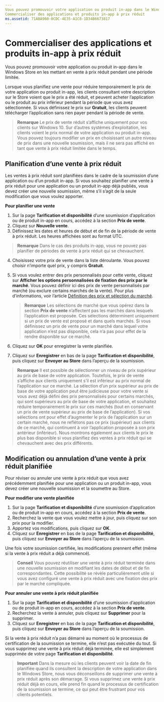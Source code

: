 ```yaml
---
Vous pouvez promouvoir votre application ou produit in-app dans le Windows Store en les mettant en vente à prix réduit pendant une période limitée.
Commercialiser des applications et produits in-app à prix réduit
ms.assetid: 71ABA960-0CDC-4E35-A1C8-1D34B6673817
---
```


# Commercialiser des applications et produits in-app à prix réduit


Vous pouvez promouvoir votre application ou produit in-app dans le Windows Store en les mettant en vente à prix réduit pendant une période limitée.

Lorsque vous planifiez une vente pour réduire temporairement le prix de votre application ou produit in-app, les clients consultant votre description sur le Store voient que le prix a été réduit, et peuvent acheter l’application ou le produit au prix inférieur pendant la période que vous avez sélectionnée. Si vous définissez le prix sur **Gratuit**, les clients peuvent télécharger l’application sans rien payer pendant la période de vente.

> **Remarque** Le prix de vente réduit s’affiche uniquement pour vos clients sur Windows 10. Sur d’autres systèmes d’exploitation, les clients voient le prix normal de votre application ou produit in-app. Vous pouvez toujours modifier un prix en choisissant un autre niveau de prix dans une nouvelle soumission, mais il ne sera pas affiché en tant que vente à prix réduit limitée dans le temps.

## Planification d’une vente à prix réduit


Les ventes à prix réduit sont planifiées dans le cadre de la soumission d’une application ou d’un produit in-app. Si vous souhaitez planifier une vente à prix réduit pour une application ou un produit in-app déjà publiés, vous devez créer une nouvelle soumission, même s’il s’agit de la seule modification que vous voulez apporter.

**Pour planifier une vente**

1.  Sur la page **Tarification et disponibilité** d’une soumission d’application ou de produit in-app en cours, accédez à la section **Prix de vente**.
2.  Cliquez sur **Nouvelle vente**.
3.  Définissez les dates et heures de début et de fin de la période de vente à prix réduit. Les heures affichées sont au format UTC.

   > **Remarque** Dans le cas des produits in-app, vous ne pouvez pas planifier de périodes de vente à prix réduit qui se chevauchent.

4.  Choisissez votre prix de vente dans la liste déroulante. Vous pouvez choisir n’importe quel prix, y compris **Gratuit**.
5.  Si vous voulez entrer des prix personnalisés pour cette vente, cliquez sur **Afficher les options personnalisées de fixation des prix par le marché**. Vous pouvez définir ici des prix de vente personnalisés par marché (ou exclure certains marchés de la vente). Pour plus d’informations, voir l’article [Définition des prix et sélection du marché](define-pricing-and-market-selection.md).

    > **Remarque** Les sélections de marché que vous opérez dans la section **Prix de vente** n’affectent pas les marchés dans lesquels l’application est proposée. Ces sélections déterminent uniquement si un prix de vente est proposé et dans quels marchés. Si vous définissez un prix de vente pour un marché dans lequel votre application n’est pas disponible, cela n’a pas pour effet de la rendre disponible sur ce marché.

6.  Cliquez sur **OK** pour enregistrer la vente planifiée.
7.  Cliquez sur **Enregistrer** en bas de la page **Tarification et disponibilité**, puis cliquez sur **Envoyer au Store** dans l’aperçu de la soumission.

> **Remarque** Il est possible de sélectionner un niveau de prix supérieur au prix de base de votre application. Toutefois, le prix de vente s’affiche aux clients uniquement s’il est inférieur au prix normal de l’application sur ce marché. La sélection d’un prix supérieur au prix de base de votre application peut être judicieuse pour votre vente si vous avez déjà défini des prix personnalisés pour certains marchés, qui sont supérieurs au prix de base de votre application, et souhaitez réduire temporairement le prix sur ces marchés (tout en conservant un prix de vente supérieur au prix de base de l’application). Si vos sélections ont pour effet d’augmenter le prix de l’application sur un certain marché, nous ne reflétons pas ce prix (supérieur) aux clients de ce marché, qui continuent à voir l’application proposée à son prix antérieur (inférieur). Nous montrons également aux clients le prix le plus bas disponible si vous planifiez des ventes à prix réduit qui se chevauchent avec des prix différents.

## Modification ou annulation d’une vente à prix réduit planifiée


Pour réviser ou annuler une vente à prix réduit que vous avez précédemment planifiée pour une application ou un produit in-app, vous devez créer une nouvelle soumission et la soumettre au Store.

**Pour modifier une vente planifiée**

1.  Sur la page **Tarification et disponibilité** d’une soumission d’application ou de produit in-app en cours, accédez à la section **Prix de vente**.
2.  Recherchez la vente que vous voulez mettre à jour, puis cliquez sur son prix pour la modifier.
3.  Apportez vos modifications, puis cliquez sur **OK**.
4.  Cliquez sur **Enregistrer** en bas de la page **Tarification et disponibilité**, puis cliquez sur **Envoyer au Store** dans l’aperçu de la soumission.

Une fois votre soumission certifiée, les modifications prennent effet (même si la vente à prix réduit a déjà commencé).

> **Conseil** Vous pouvez réutiliser une vente à prix réduit terminée dans une nouvelle soumission en modifiant les dates de début et de fin correspondantes. Cette possibilité se révèle particulièrement utile si vous avez configuré une vente à prix réduit avec une fixation des prix par le marché compliquée.
 
**Pour annuler une vente à prix réduit planifiée**

1.  Sur la page **Tarification et disponibilité** d’une soumission d’application ou de produit in-app en cours, accédez à la section **Prix de vente**.
2.  Recherchez la vente à annuler, puis cliquez sur **Supprimer** pour la supprimer.
3.  Cliquez sur **Enregistrer** en bas de la page **Tarification et disponibilité**, puis cliquez sur **Envoyer au Store** dans l’aperçu de la soumission.

Si la vente à prix réduit n’a pas démarré au moment où le processus de certification de la soumission se termine, elle n’est pas exécutée du tout. Si vous supprimez une vente à prix réduit déjà terminée, elle est simplement supprimée de votre page **Tarification et disponibilité**.

> **Important** Dans la mesure où les clients peuvent voir la date de fin planifiée quand ils consultent la description de votre application dans le Windows Store, nous vous déconseillons de supprimer une vente à prix réduit après son démarrage. Si vous supprimez une vente à prix réduit déjà en cours, elle prend fin quand le processus de certification de la soumission se termine, ce qui peut être frustrant pour vos clients potentiels.



<!--HONumber=Mar16_HO1-->


